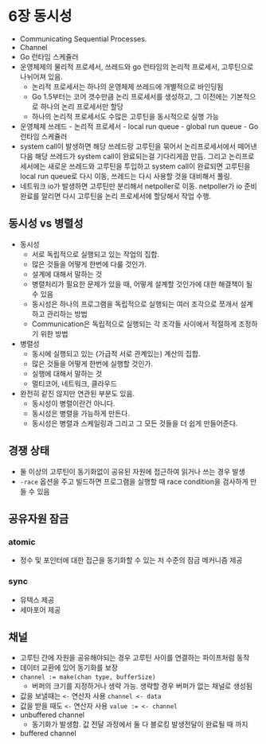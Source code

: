 # 6장 동시성

* Communicating Sequential Processes.
* Channel
* Go 런타임 스케쥴러
* 운영체제의 물리적 프로세서, 쓰레드와 go 런타임의 논리적 프로세서, 고루틴으로 나뉘어져 있음.
  * 논리적 프로세서는 하나의 운영체제 쓰레드에 개별적으로 바인딩됨
  * Go 1.5부터는 코어 갯수만큼 논리 프로세서를 생성하고, 그 이전에는 기본적으로 하나의 논리 프로세서만 할당
  * 하나의 논리적 프로세서도 수많은 고루틴을 동시적으로 실행 가능
* 운영체제 쓰레드 - 논리적 프로세서 - local run queue - global run queue - Go 런타임 스케쥴러
* system call이 발생하면 해당 쓰레드랑 고루틴을 묶어서 논리프로세서에서 떼어낸 다음 해당 쓰레드가 system call이 완료되는걸 기다리게끔 만듬. 그리고 논리프로세서에는 새로운 쓰레드와 고루틴을 투입하고 system call이 완료되면 고루틴을 local run queue로 다시 이동, 쓰레드는 다시 사용할 것을 대비해서 풀링. 
* 네트워크 io가 발생하면 고루틴만 분리해서 netpoller로 이동. netpoller가 io 준비 완료를 알리면 다시 고루틴을 논리 프로세서에 할당해서 작업 수행. 

## 동시성 vs 병렬성

* 동시성
  * 서로 독립적으로 실행되고 있는 작업의 집합. 
  * 많은 것들을 어떻게 한번에 다룰 것인가.
  * 설계에 대해서 말하는 것
  * 병렬처리가 필요한 문제가 있을 때, 어떻게 설계할 것인가에 대한 해결책이 될 수 있음
  * 동시성은 하나의 프로그램을 독립적으로 실행되는 여러 조각으로 쪼개서 설계하고 관리하는 방법
  * Communication은 독립적으로 실행되는 각 조각들 사이에서 적절하게 조정하기 위한 방법
* 병렬성
  * 동시에 실행되고 있는 \(가급적 서로 관계있는\) 계산의 집합. 
  * 많은 것들을 어떻게 한번에 실행할 것인가.
  * 실행에 대해서 말하는 것
  * 멀티코어, 네트워크, 클라우드 
* 완전히 같진 않지만 연관된 부분도 있음.
  * 동시성이 병렬이란건 아니다.
  * 동시성은 병렬을 가능하게 만든다.
  * 동시성은 병렬과 스케일링과 그리고 그 모든 것들을 더 쉽게 만들어준다.

## 경쟁 상태

* 둘 이상의 고루틴이 동기화없이 공유된 자원에 접근하여 읽거나 쓰는 경우 발생
* `-race` 옵션을 주고 빌드하면 프로그램을 실행할 때 race condition을 검사하게 만들 수 있음

## 공유자원 잠금

### atomic

* 정수 및 포인터에 대한 접근을 동기화할 수 있는 저 수준의 잠금 메커니즘 제공

### sync

* 뮤텍스 제공
* 세마포어 제공

## 채널

* 고루틴 간에 자원을 공유해야되는 경우 고루틴 사이를 연결하는 파이프처럼 동작
* 데이터 교환에 있어 동기화를 보장
* `channel := make(chan type, bufferSize)`
  * 버퍼의 크기를 지정하거나 생략 가능. 생략할 경우 버퍼가 없는 채널로 생성됨
* 값을 보낼때는 `<-` 연산자 사용 `channel <- data`
* 값을 받을 때도 `<-` 연산자 사용 `value := <- channel`
* unbuffered channel
  * 동기화가 발생함. 값 전달 과정에서 둘 다 블로킹 발생전달이 완료될 때 까지 
* buffered channel



